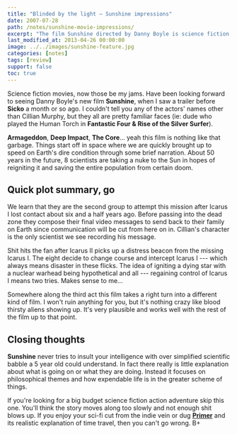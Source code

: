 ```yaml
---
title: "Blinded by the light ⁠— Sunshine impressions"
date: 2007-07-28
path: /notes/sunshine-movie-impressions/
excerpt: "The film Sunshine directed by Danny Boyle is science fiction without the big bang."
last_modified_at: 2013-04-26 00:00:00
image: ../../images/sunshine-feature.jpg
categories: [notes]
tags: [review]
support: false
toc: true
---
```


Science fiction movies, now those be my jams. Have been looking forward to seeing Danny Boyle's new film **Sunshine**, when I saw a trailer before **Sicko** a month or so ago. I couldn't tell you any of the actors' names other than Cillian Murphy, but they all are pretty familiar faces (ie: dude who played the Human Torch in **Fantastic Four & Rise of the Silver Surfer**).

**Armageddon**, **Deep Impact**, **The Core**... yeah this film is nothing like that garbage. Things start off in space where we are quickly brought up to speed on Earth's dire condition through some brief narration. About 50 years in the future, 8 scientists are taking a nuke to the Sun in hopes of reigniting it and saving the entire population from certain doom.

## Quick plot summary, go

We learn that they are the second group to attempt this mission after Icarus I lost contact about six and a half years ago. Before passing into the dead zone they compose their final video messages to send back to their family on Earth since communication will be cut from here on in. Cillian's character is the only scientist we see recording his message.

Shit hits the fan after Icarus II picks up a distress beacon from the missing Icarus I. The eight decide to change course and intercept Icarus I --- which always means disaster in these flicks. The idea of igniting a dying star with a nuclear warhead being hypothetical and all --- regaining control of Icarus I means two tries. Makes sense to me...

Somewhere along the third act this film takes a right turn into a different kind of film. I won't ruin anything for you, but it's nothing crazy like blood thirsty aliens showing up. It's very plausible and works well with the rest of the film up to that point.

## Closing thoughts

**Sunshine** never tries to insult your intelligence with over simplified scientific babble a 5 year old could understand. In fact there really is little explanation about what is going on or what they are doing. Instead it focuses on philosophical themes and how expendable life is in the greater scheme of things.

If you're looking for a big budget science fiction action adventure skip this one. You'll think the story moves along too slowly and not enough shit blows up. If you enjoy your sci-fi cut from the indie vein or dug [**Primer**](http://imdb.com/title/tt0390384/) and its realistic explanation of time travel, then you can't go wrong. B+
